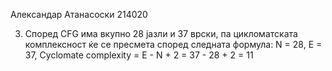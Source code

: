 Александар Атанасоски 214020

3. Според CFG има вкупно 28 јазли и 37 врски, па цикломатската комплексност ќе се пресмета според следната формула:
   N = 28, E = 37, 
   Cyclomate complexity = E - N + 2 = 37 - 28 + 2 = 11

